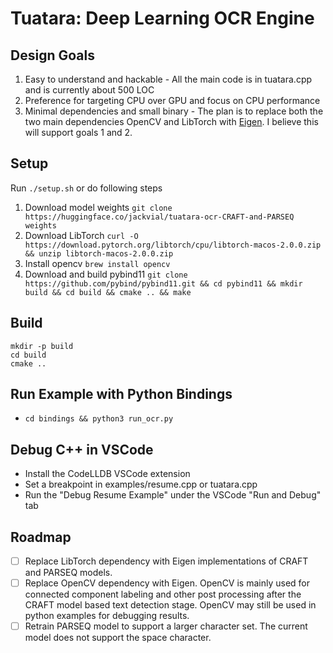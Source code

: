 # Tuatara: Deep Learning OCR Engine

## Design Goals
1. Easy to understand and hackable - All the main code is in tuatara.cpp and is currently about 500 LOC
2. Preference for targeting CPU over GPU and focus on CPU performance
3. Minimal dependencies and small binary - The plan is to replace both the two main dependencies OpenCV and LibTorch with [Eigen](https://eigen.tuxfamily.org/index.php?title=Main_Page). I believe this will support goals 1 and 2.

## Setup
Run `./setup.sh` or do following steps
1. Download model weights `git clone https://huggingface.co/jackvial/tuatara-ocr-CRAFT-and-PARSEQ weights`
2. Download LibTorch `curl -O https://download.pytorch.org/libtorch/cpu/libtorch-macos-2.0.0.zip && unzip libtorch-macos-2.0.0.zip`
3. Install opencv `brew install opencv`
4. Download and build pybind11 `git clone https://github.com/pybind/pybind11.git && cd pybind11 && mkdir build && cd build && cmake .. && make`

## Build
```
mkdir -p build
cd build
cmake ..
```

## Run Example with Python Bindings
- `cd bindings && python3 run_ocr.py`

## Debug C++ in VSCode
- Install the CodeLLDB VSCode extension
- Set a breakpoint in examples/resume.cpp or tuatara.cpp
- Run the "Debug Resume Example" under the VSCode "Run and Debug" tab

## Roadmap
- [ ] Replace LibTorch dependency with Eigen implementations of CRAFT and PARSEQ models.
- [ ] Replace OpenCV dependency with Eigen. OpenCV is mainly used for connected component labeling and other post processing after the CRAFT model based text detection stage. OpenCV may still be used in python examples for debugging results.
- [ ] Retrain PARSEQ model to support a larger character set. The current model does not support the space character.